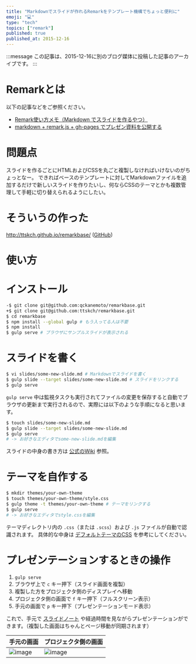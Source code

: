 ```yaml
---
title: "Markdownでスライドが作れるRemarkをテンプレート機構でちょっと便利に"
emoji: "💻"
type: "tech"
topics: ["remark"]
published: true
published_at: 2015-12-16
---
```


:::message
この記事は、2015-12-16に別のブログ媒体に投稿した記事のアーカイブです。
:::

# Remarkとは

以下の記事などをご参照ください。

* [Remark使い方メモ（Markdown でスライドを作るやつ）](http://qiita.com/opengl-8080/items/d44aec7c6c643996916b)
* [markdown + remark.js + gh-pages でプレゼン資料を公開する](http://qiita.com/harasou/items/1fa3cca6ac1ef175c876)

# 問題点

スライドを作るごとにHTMLおよびCSSを丸ごと複製しなければいけないのがちょっとなー。
できればベースのテンプレートに対してMarkdownファイルを追加するだけで新しいスライドを作りたいし、何ならCSSのテーマとかも複数管理して手軽に切り替えられるようにしたい。

# そういうの作った

http://ttskch.github.io/remarkbase/ ([GitHub](https://github.com/ttskch/remarkbase))

# 使い方

# インストール

```bash
-$ git clone git@github.com:qckanemoto/remarkbase.git
+$ git clone git@github.com:ttskch/remarkbase.git
$ cd remarkbase
$ npm install --global gulp # もう入ってる人は不要
$ npm install
$ gulp serve # ブラウザにサンプルスライドが表示される
```

# スライドを書く

```bash
$ vi slides/some-new-slide.md # Markdownでスライドを書く
$ gulp slide --target slides/some-new-slide.md # スライドをリンクする
$ gulp serve
```

`gulp serve` 中は監視タスクも実行されてファイルの変更を保存すると自動でブラウザの更新まで実行されるので、実際には以下のような手順になると思います。

```bash
$ touch slides/some-new-slide.md
$ gulp slide --target slides/some-new-slide.md
$ gulp serve
# -> お好きなエディタでsome-new-slide.mdを編集
```

スライドの中身の書き方は [公式のWiki](https://github.com/gnab/remark/wiki/Markdown) 参照。

# テーマを自作する

```bash
$ mkdir themes/your-own-theme
$ touch themes/your-own-theme/style.css
$ gulp theme -t themes/your-own-theme # テーマをリンクする
$ gulp serve
# -> お好きなエディタでstyle.cssを編集
```

テーマディレクトリ内の `.css`（または `.scss`）および `.js` ファイルが自動で認識されます。
具体的な中身は [デフォルトテーマのCSS](https://github.com/ttskch/remarkbase/blob/master/themes/default/style.css) を参考にしてください。

# プレゼンテーションするときの操作

1. `gulp serve`
2. ブラウザ上で `c` キー押下（スライド画面を複製）
3. 複製した方をプロジェクタ側のディスプレイへ移動
4. プロジェクタ側の画面で `f` キー押下（フルスクリーン表示）
5. 手元の画面で `p` キー押下（プレゼンテーションモード表示）

これで、手元で [スライドノート](https://github.com/gnab/remark/wiki/Markdown#slide-notes) や経過時間を見ながらプレゼンテーションができます。（複製した画面はちゃんとページ移動が同期されます）

| 手元の画面 | プロジェクタ側の画面 |
| --- | --- |
| ![image](https://qiita-image-store.s3.amazonaws.com/0/23879/62e129b0-a489-bee5-66d1-2df5a3bad25f.png) | ![image](https://qiita-image-store.s3.amazonaws.com/0/23879/1ac14768-abc3-7b9c-a3ae-18cc9f8e1f2b.png) |
